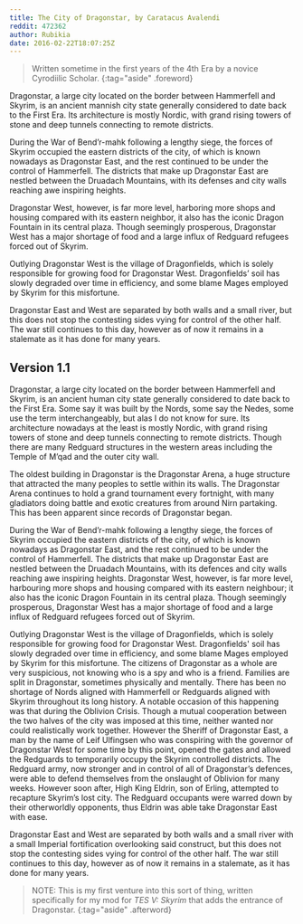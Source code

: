 ```yaml
---
title: The City of Dragonstar, by Caratacus Avalendi
reddit: 472362
author: Rubikia
date: 2016-02-22T18:07:25Z
---
```


> Written sometime in the first years of the 4th Era by a novice Cyrodiilic
> Scholar.
{:tag="aside" .foreword}

Dragonstar, a large city located on the border between Hammerfell and Skyrim, is
an ancient mannish city state generally considered to date back to the First
Era. Its architecture is mostly Nordic, with grand rising towers of stone and
deep tunnels connecting to remote districts.

During the War of Bend’r-mahk following a lengthy siege, the forces of Skyrim
occupied the eastern districts of the city, of which is known nowadays as
Dragonstar East, and the rest continued to be under the control of Hammerfell.
The districts that make up Dragonstar East are nestled between the Druadach
Mountains, with its defenses and city walls reaching awe inspiring heights.

Dragonstar West, however, is far more level, harboring more shops and housing
compared with its eastern neighbor, it also has the iconic Dragon Fountain in
its central plaza. Though seemingly prosperous, Dragonstar West has a major
shortage of food and a large influx of Redguard refugees forced out of Skyrim.

Outlying Dragonstar West is the village of Dragonfields, which is solely
responsible for growing food for Dragonstar West. Dragonfields’ soil has slowly
degraded over time in efficiency, and some blame Mages employed by Skyrim for
this misfortune.

Dragonstar East and West are separated by both walls and a small river, but this
does not stop the contesting sides vying for control of the other half. The war
still continues to this day, however as of now it remains in a stalemate as it
has done for many years.

## Version 1.1

Dragonstar, a large city located on the border between Hammerfell and Skyrim, is
an ancient human city state generally considered to date back to the First Era.
Some say it was built by the Nords, some say the Nedes, some use the term
interchangeably, but alas I do not know for sure. Its architecture nowadays at
the least is mostly Nordic, with grand rising towers of stone and deep tunnels
connecting to remote districts. Though there are many Redguard structures in the
western areas including the Temple of M’qad and the outer city wall.

The oldest building in Dragonstar is the Dragonstar Arena, a huge structure that
attracted the many peoples to settle within its walls. The Dragonstar Arena
continues to hold a grand tournament every fortnight, with many gladiators doing
battle and exotic creatures from around Nirn partaking. This has been apparent
since records of Dragonstar began.

During the War of Bend’r-mahk following a lengthy siege, the forces of Skyrim
occupied the eastern districts of the city, of which is known nowadays as
Dragonstar East, and the rest continued to be under the control of Hammerfell.
The districts that make up Dragonstar East are nestled between the Druadach
Mountains, with its defences and city walls reaching awe inspiring heights.
Dragonstar West, however, is far more level, harbouring more shops and housing
compared with its eastern neighbour; it also has the iconic Dragon Fountain in
its central plaza. Though seemingly prosperous, Dragonstar West has a major
shortage of food and a large influx of Redguard refugees forced out of Skyrim.

Outlying Dragonstar West is the village of Dragonfields, which is solely
responsible for growing food for Dragonstar West. Dragonfields' soil has slowly
degraded over time in efficiency, and some blame Mages employed by Skyrim for
this misfortune. The citizens of Dragonstar as a whole are very suspicious, not
knowing who is a spy and who is a friend. Families are split in Dragonstar,
sometimes physically and mentally. There has been no shortage of Nords aligned
with Hammerfell or Redguards aligned with Skyrim throughout its long history. A
notable occasion of this happening was that during the Oblivion Crisis. Though a
mutual cooperation between the two halves of the city was imposed at this time,
neither wanted nor could realistically work together. However the Sheriff of
Dragonstar East, a man by the name of Leif Ulfingsen who was conspiring with the
governor of Dragonstar West for some time by this point, opened the gates and
allowed the Redguards to temporarily occupy the Skyrim controlled districts. The
Redguard army, now stronger and in control of all of Dragonstar’s defences, were
able to defend themselves from the onslaught of Oblivion for many weeks. However
soon after, High King Eldrin, son of Erling, attempted to recapture Skyrim’s
lost city. The Redguard occupants were warred down by their otherworldly
opponents, thus Eldrin was able take Dragonstar East with ease.

Dragonstar East and West are separated by both walls and a small river with a
small Imperial fortification overlooking said construct, but this does not stop
the contesting sides vying for control of the other half. The war still
continues to this day, however as of now it remains in a stalemate, as it has
done for many years.

> NOTE: This is my first venture into this sort of thing, written specifically
> for my mod for _TES V: Skyrim_ that adds the entrance of Dragonstar.
{:tag="aside" .afterword}
